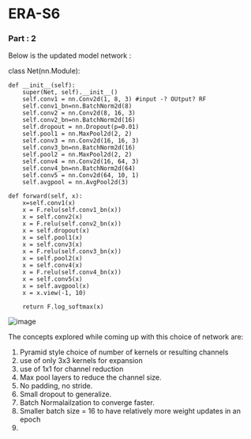 # ERA-S6


### Part : 2

Below is the updated model network :

class Net(nn.Module):

    def __init__(self):
        super(Net, self).__init__()
        self.conv1 = nn.Conv2d(1, 8, 3) #input -? OUtput? RF
        self.conv1_bn=nn.BatchNorm2d(8)
        self.conv2 = nn.Conv2d(8, 16, 3)
        self.conv2_bn=nn.BatchNorm2d(16)
        self.dropout = nn.Dropout(p=0.01)
        self.pool1 = nn.MaxPool2d(2, 2)
        self.conv3 = nn.Conv2d(16, 16, 3)
        self.conv3_bn=nn.BatchNorm2d(16)
        self.pool2 = nn.MaxPool2d(2, 2)
        self.conv4 = nn.Conv2d(16, 64, 3)
        self.conv4_bn=nn.BatchNorm2d(64)
        self.conv5 = nn.Conv2d(64, 10, 1)
        self.avgpool = nn.AvgPool2d(3)

    def forward(self, x):
        x=self.conv1(x)
        x = F.relu(self.conv1_bn(x))
        x = self.conv2(x)
        x = F.relu(self.conv2_bn(x))
        x = self.dropout(x)
        x = self.pool1(x)
        x = self.conv3(x)
        x = F.relu(self.conv3_bn(x))
        x = self.pool2(x)
        x = self.conv4(x)
        x = F.relu(self.conv4_bn(x))
        x = self.conv5(x)
        x = self.avgpool(x)
        x = x.view(-1, 10)

        return F.log_softmax(x)

![image](https://github.com/amitdoda1983/ERA-S6/assets/37932202/51fdf470-af9a-4dfa-b36c-c5cff441854b)

The concepts explored while coming up with this choice of network are:

1. Pyramid style choice of number of kernels or resulting channels
2. use of only 3x3 kernels for expansion
3. use of 1x1 for channel reduction
4. Max pool layers to reduce the channel size.
5. No padding, no stride.
6. Small dropout to generalize.
7. Batch Normalailzation to converge faster.
8. Smaller batch size = 16 to have relatively more weight updates in an epoch
9. 

